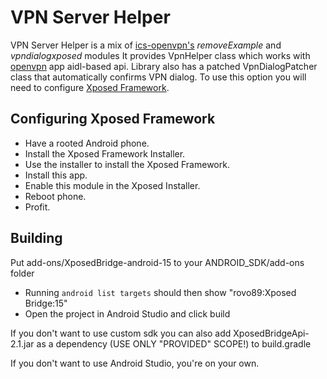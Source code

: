 VPN Server Helper
================

VPN Server Helper is a mix of [ics-openvpn's](https://github.com/schwabe/ics-openvpn) *removeExample* and *vpndialogxposed* modules
It provides VpnHelper class which works with [openvpn](https://play.google.com/store/apps/details?id=de.blinkt.openvpn)
app aidl-based api.
Library also has a patched VpnDialogPatcher class that automatically confirms VPN dialog.
To use this option you will need to configure [Xposed Framework](http://xposed.info).

Configuring Xposed Framework
--------
* Have a rooted Android phone.
* Install the Xposed Framework Installer.
* Use the installer to install the Xposed Framework.
* Install this app.
* Enable this module in the Xposed Installer.
* Reboot phone.
* Profit.

Building
--------
Put add-ons/XposedBridge-android-15 to your ANDROID_SDK/add-ons folder
* Running `android list targets` should then show "rovo89:Xposed Bridge:15"
* Open the project in Android Studio and click build

If you don't want to use custom sdk you can also add XposedBridgeApi-2.1.jar as a dependency (USE ONLY "PROVIDED" SCOPE!) to build.gradle

If you don't want to use Android Studio, you're on your own.
